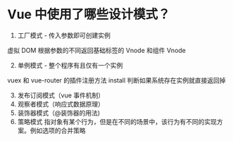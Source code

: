 # Vue 中使用了哪些设计模式？

1. 工厂模式 - 传入参数即可创建实例

虚拟 DOM 根据参数的不同返回基础标签的 Vnode 和组件 Vnode

2. 单例模式 - 整个程序有且仅有一个实例

vuex 和 vue-router 的插件注册方法 install 判断如果系统存在实例就直接返回掉

3. 发布订阅模式（vue 事件机制）
4. 观察者模式（响应式数据原理）
5. 装饰器模式（@装饰器的用法)
6. 策略模式 指对象有某个行为，但是在不同的场景中，该行为有不同的实现方案。例如选项的合并策略
